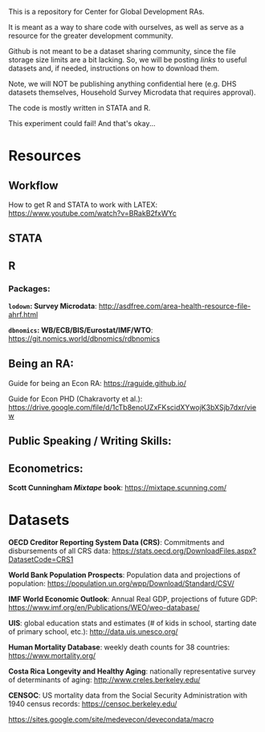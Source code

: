 This is a repository for Center for Global Development RAs.

It is meant as a way to share code with ourselves, as well as serve as a resource for the greater development community. 

Github is not meant to be a dataset sharing community, since the file storage size limits are a bit lacking. 
So, we will be posting *links* to useful datasets and, if needed, instructions on how to download them.

Note, we will NOT be publishing anything confidential here (e.g. DHS datasets themselves, Household Survey Microdata that requires approval).

The code is mostly written in STATA and R. 

This experiment could fail! And that's okay...

# Resources

## Workflow

How to get R and STATA to work with LATEX: https://www.youtube.com/watch?v=BRakB2fxWYc

## STATA

## R

### Packages:

**```lodown```: Survey Microdata**: http://asdfree.com/area-health-resource-file-ahrf.html

**```dbnomics```: WB/ECB/BIS/Eurostat/IMF/WTO**: https://git.nomics.world/dbnomics/rdbnomics

## Being an RA:

Guide for being an Econ RA: https://raguide.github.io/

Guide for Econ PHD (Chakravorty et al.): https://drive.google.com/file/d/1cTb8enoUZxFKscidXYwojK3bXSjb7dxr/view

## Public Speaking / Writing Skills:

## Econometrics:

**Scott Cunningham _Mixtape_ book**: https://mixtape.scunning.com/


# Datasets

**OECD Creditor Reporting System Data (CRS)**: Commitments and disbursements of all CRS data: https://stats.oecd.org/DownloadFiles.aspx?DatasetCode=CRS1

**World Bank Population Prospects**: Population data and projections of population: https://population.un.org/wpp/Download/Standard/CSV/

**IMF World Economic Outlook**: Annual Real GDP, projections of future GDP: https://www.imf.org/en/Publications/WEO/weo-database/

**UIS**: global education stats and estimates (# of kids in school, starting date of primary school, etc.): http://data.uis.unesco.org/

**Human Mortality Database**: weekly death counts for 38 countries: https://www.mortality.org/

**Costa Rica Longevity and Healthy Aging**: nationally representative survey of determinants of aging: http://www.creles.berkeley.edu/

**CENSOC**: US mortality data from the Social Security Administration with 1940 census records: https://censoc.berkeley.edu/

https://sites.google.com/site/medevecon/devecondata/macro

